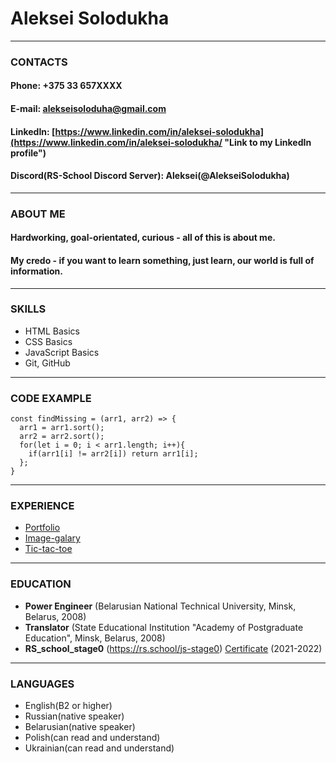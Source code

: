 # **Aleksei Solodukha**

---

### **CONTACTS**
#### **Phone:** +375 33 657XXXX
#### **E-mail:** alekseisoloduha@gmail.com
#### **LinkedIn:** [https://www.linkedin.com/in/aleksei-solodukha](https://www.linkedin.com/in/aleksei-solodukha/ "Link to my LinkedIn profile")
#### **Discord(RS-School Discord Server):** Aleksei(@AlekseiSolodukha)

---

### **ABOUT ME**
#### Hardworking, goal-orientated, curious - all of this is about me.
#### My credo - if you want to learn something, just learn, our world is full of information.

---

### **SKILLS**
* HTML Basics
* CSS Basics
* JavaScript Basics
* Git, GitHub

---

### **CODE EXAMPLE**
```
const findMissing = (arr1, arr2) => {
  arr1 = arr1.sort();
  arr2 = arr2.sort();
  for(let i = 0; i < arr1.length; i++){
    if(arr1[i] != arr2[i]) return arr1[i];
  };
}
```

---

### **EXPERIENCE**
* [Portfolio](https://rolling-scopes-school.github.io/alekseisolodukha-JSFEPRESCHOOL/portfolio/ "Portfolio")
* [Image-galary](https://rolling-scopes-school.github.io/alekseisolodukha-JSFEPRESCHOOL/JS30-image-galery/ "Image-galary")
* [Tic-tac-toe](https://rolling-scopes-school.github.io/alekseisolodukha-JSFEPRESCHOOL/tic-tac-toe/ "Tic-tac-toe")

---

### **EDUCATION**
* __Power Engineer__ (Belarusian National Technical University, Minsk, Belarus, 2008)
* __Translator__ (State Educational Institution "Academy of Postgraduate Education", Minsk, Belarus, 2008)
* __RS_school_stage0__ (https://rs.school/js-stage0) [Certificate](https://app.rs.school/certificate/qj5ff2z6 "Certificate") (2021-2022) 

---

### **LANGUAGES**
* English(B2 or higher)
* Russian(native speaker)
* Belarusian(native speaker)
* Polish(can read and understand)
* Ukrainian(can read and understand)
